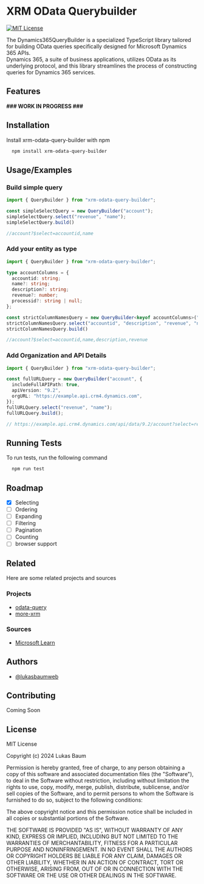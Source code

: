 
# XRM OData Querybuilder

[![MIT License](https://img.shields.io/badge/License-MIT-green.svg)](https://choosealicense.com/licenses/mit/)

The Dynamics365QueryBuilder is a specialized TypeScript library tailored for building OData queries specifically designed for Microsoft Dynamics 365 APIs.  
Dynamics 365, a suite of business applications, utilizes OData as its underlying protocol, and this library streamlines the process of constructing queries for Dynamics 365 services.


## Features

**### WORK IN PROGRESS ###**
<!--

- Dynamics 365 Compatibility: Exclusively tailored for Microsoft Dynamics 365 APIs, guaranteeing queries meet the specific requirements of Dynamics 365 OData implementation.
- Entity-aware Query Building: Designed with Dynamics 365 entity awareness, facilitating intuitive construction of queries for entities, attributes, and relationships within the Dynamics 365 ecosystem.
- Type-Safe Dynamics 365 Entities: Utilizes TypeScript's static typing for type safety, providing developers with compile-time feedback and IntelliSense support during query construction.
- 
- -->


## Installation

Install xrm-odata-query-builder with npm

```bash
  npm install xrm-odata-query-builder
```
    
## Usage/Examples


### Build simple query

```typescript
import { QueryBuilder } from "xrm-odata-query-builder";

const simpleSelectQuery = new QueryBuilder("account");
simpleSelectQuery.select("revenue", "name");
simpleSelectQuery.build() 

//account?$select=accountid,name

```

### Add your entity as type

```typescript
import { QueryBuilder } from "xrm-odata-query-builder";

type accountColumns = {
  accountid: string;
  name?: string;
  description?: string;
  revenue?: number;
  processid?: string | null;
};

const strictColumnNamesQuery = new QueryBuilder<keyof accountColumns>("account");
strictColumnNamesQuery.select("accountid", "description", "revenue", "name");
strictColumnNamesQuery.build() 

//account?$select=accountid,name,description,revenue

```

### Add Organization and API Details

```typescript
import { QueryBuilder } from "xrm-odata-query-builder";

const fullURLQuery = new QueryBuilder("account", {
  includeFullAPIPath: true,
  apiVersion: "9.2",
  orgURL: "https://example.api.crm4.dynamics.com",
});
fullURLQuery.select("revenue", "name");
fullURLQuery.build(); 

// https://example.api.crm4.dynamics.com/api/data/9.2/account?select=revenue,name

```

## Running Tests

To run tests, run the following command

```bash
  npm run test
```


## Roadmap

- [x] Selecting
- [ ] Ordering
- [ ] Expanding
- [ ] Filtering
- [ ] Pagination
- [ ] Counting
- [ ] browser support

## Related

Here are some related projects and sources

### Projects

- [odata-query](https://www.npmjs.com/package/odata-query)
- [more-xrm](https://www.npmjs.com/package/more-xrm)

### Sources

- [Microsoft Learn](https://learn.microsoft.com/en-us/power-apps/developer/data-platform/webapi/query-data-web-api)

## Authors

- [@lukasbaumweb](https://github.com/lukasbaumweb)


## Contributing

Coming Soon

<!--- 

Contributions are always welcome!

See `contributing.md` for ways to get started.

Please adhere to this project's `code of conduct`.

-->


## License

MIT License

Copyright (c) 2024 Lukas Baum

Permission is hereby granted, free of charge, to any person obtaining a copy
of this software and associated documentation files (the "Software"), to deal
in the Software without restriction, including without limitation the rights
to use, copy, modify, merge, publish, distribute, sublicense, and/or sell
copies of the Software, and to permit persons to whom the Software is
furnished to do so, subject to the following conditions:

The above copyright notice and this permission notice shall be included in all
copies or substantial portions of the Software.

THE SOFTWARE IS PROVIDED "AS IS", WITHOUT WARRANTY OF ANY KIND, EXPRESS OR
IMPLIED, INCLUDING BUT NOT LIMITED TO THE WARRANTIES OF MERCHANTABILITY,
FITNESS FOR A PARTICULAR PURPOSE AND NONINFRINGEMENT. IN NO EVENT SHALL THE
AUTHORS OR COPYRIGHT HOLDERS BE LIABLE FOR ANY CLAIM, DAMAGES OR OTHER
LIABILITY, WHETHER IN AN ACTION OF CONTRACT, TORT OR OTHERWISE, ARISING FROM,
OUT OF OR IN CONNECTION WITH THE SOFTWARE OR THE USE OR OTHER DEALINGS IN THE
SOFTWARE.

